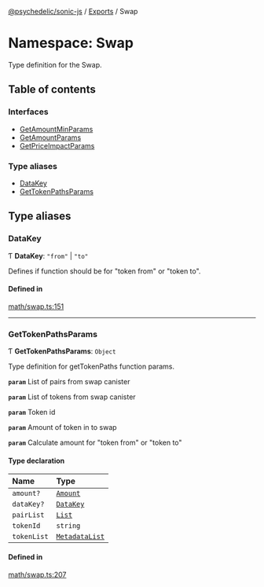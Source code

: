 [@psychedelic/sonic-js](../README.md) / [Exports](../modules.md) / Swap

# Namespace: Swap

Type definition for the Swap.

## Table of contents

### Interfaces

- [GetAmountMinParams](../interfaces/Swap.GetAmountMinParams.md)
- [GetAmountParams](../interfaces/Swap.GetAmountParams.md)
- [GetPriceImpactParams](../interfaces/Swap.GetPriceImpactParams.md)

### Type aliases

- [DataKey](Swap.md#datakey)
- [GetTokenPathsParams](Swap.md#gettokenpathsparams)

## Type aliases

### DataKey

Ƭ **DataKey**: ``"from"`` \| ``"to"``

Defines if function should be for "token from" or "token to".

#### Defined in

[math/swap.ts:151](https://github.com/Psychedelic/sonic-js/blob/1430250/src/math/swap.ts#L151)

___

### GetTokenPathsParams

Ƭ **GetTokenPathsParams**: `Object`

Type definition for getTokenPaths function params.

**`param`** List of pairs from swap canister

**`param`** List of tokens from swap canister

**`param`** Token id

**`param`** Amount of token in to swap

**`param`** Calculate amount for "token from" or "token to"

#### Type declaration

| Name | Type |
| :------ | :------ |
| `amount?` | [`Amount`](Types.md#amount) |
| `dataKey?` | [`DataKey`](Swap.md#datakey) |
| `pairList` | [`List`](Pair.md#list) |
| `tokenId` | `string` |
| `tokenList` | [`MetadataList`](Token.md#metadatalist) |

#### Defined in

[math/swap.ts:207](https://github.com/Psychedelic/sonic-js/blob/1430250/src/math/swap.ts#L207)
